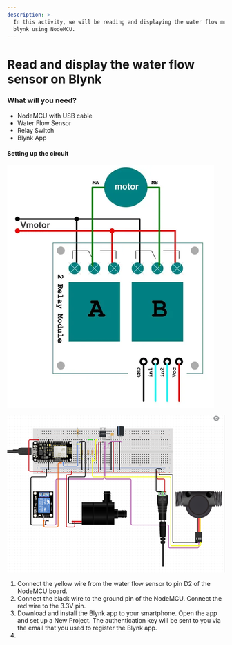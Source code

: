 ```yaml
---
description: >-
  In this activity, we will be reading and displaying the water flow meter on
  blynk using NodeMCU.
---
```


# Read and display the water flow sensor on Blynk

### What will you need?

* NodeMCU with USB cable
* Water Flow Sensor
* Relay Switch 
* Blynk App 

#### Setting up the circuit

![Connecting the water flow sensor to the NodeMCU \(https://github.com/pkarun/Blynk-Flow-Sensor-Water-Meter\)](../../.gitbook/assets/image%20%287%29.png)

![](../../.gitbook/assets/kusiniflowsensor.PNG)





1. Connect the yellow wire from the water flow sensor to pin D2 of the NodeMCU board.
2. Connect the black wire to the ground pin of the NodeMCU. Connect the red wire to the 3.3V pin.
3. Download and install the Blynk app to your smartphone. Open the app and set up a New Project. The authentication key will be sent to you via the email that you used to register the Blynk app.
4. 




